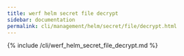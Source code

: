 ```yaml
---
title: werf helm secret file decrypt
sidebar: documentation
permalink: cli/management/helm/secret/file/decrypt.html
---
```


{% include /cli/werf_helm_secret_file_decrypt.md %}
